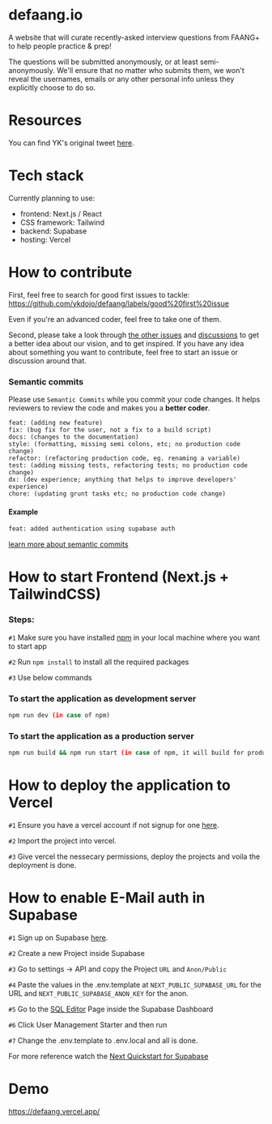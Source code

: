 # defaang.io
A website that will curate recently-asked interview questions from FAANG+ to help people practice &amp; prep!

The questions will be submitted anonymously, or at least semi-anonymously. We'll ensure that no matter who submits them, we won't reveal the usernames, emails or any other personal info unless they explicitly choose to do so.

# Resources
You can find YK's original tweet [here](https://twitter.com/ykdojo/status/1557611357251350528).

# Tech stack
Currently planning to use:
- frontend: Next.js / React
- CSS framework: Tailwind
- backend: Supabase
- hosting: Vercel

# How to contribute

First, feel free to search for good first issues to tackle: https://github.com/ykdojo/defaang/labels/good%20first%20issue

Even if you're an advanced coder, feel free to take one of them.

Second, please take a look through [the other issues](https://github.com/ykdojo/defaang/issues) and [discussions](https://github.com/ykdojo/defaang/discussions) to get a better idea about our vision, and to get inspired. If you have any idea about something you want to contribute, feel free to start an issue or discussion around that.

### Semantic commits
Please use `Semantic Commits` while you commit your code changes. It helps reviewers to review the code and makes you a **better coder**.

```feat: (new feature for the user, not a new feature for build script)
feat: (adding new feature)
fix: (bug fix for the user, not a fix to a build script)
docs: (changes to the documentation)
style: (formatting, missing semi colons, etc; no production code change)
refactor: (refactoring production code, eg. renaming a variable)
test: (adding missing tests, refactoring tests; no production code change)
dx: (dev experience; anything that helps to improve developers' experience)
chore: (updating grunt tasks etc; no production code change)
```
#### Example
```bash 
feat: added authentication using supabase auth
```
[learn more about semantic commits](https://www.conventionalcommits.org/en/v1.0.0/)

# How to start Frontend (Next.js + TailwindCSS)

### Steps:

`#1`  Make sure you have installed  [npm](https://docs.npmjs.com/cli/init) in your local machine where you want to start app

`#2` Run ```npm install``` to install all the required packages

`#3` Use below commands

### To start the application as development server
```bash
npm run dev (in case of npm)
```

### To start the application as a production server
```bash
npm run build && npm run start (in case of npm, it will build for production and start the server on that build)
```

# How to deploy the application to Vercel

`#1` Ensure you have a vercel account if not signup for one [here](https://vercel.com/).

`#2` Import the project into vercel.

`#3` Give vercel the nessecary permissions, deploy the projects and voila the deployment is done.

# How to enable E-Mail auth in Supabase

`#1` Sign up on Supabase [here](https://supabase.com/).

`#2` Create a new Project inside Supabase

`#3` Go to settings -> API and copy the Project ```URL``` and ```Anon/Public```

`#4` Paste the values in the .env.template at ```NEXT_PUBLIC_SUPABASE_URL``` for the URL and ```NEXT_PUBLIC_SUPABASE_ANON_KEY``` for the anon.

`#5` Go to the [SQL Editor](https://app.supabase.com/project/_/sql) Page inside the Supabase Dashboard

`#6` Click User Management Starter and then run

`#7` Change the .env.template to .env.local and all is done. 

For more reference watch the [Next Quickstart for Supabase](https://supabase.com/docs/guides/with-nextjs)

# Demo

https://defaang.vercel.app/
